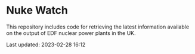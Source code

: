 # Nuke Watch

This repository includes code for retrieving the latest information available on the output of EDF nuclear power plants in the UK.

Last updated: 2023-02-28 16:12